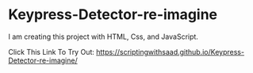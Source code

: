 # Keypress-Detector-re-imagine
I am creating this project with HTML, Css, and JavaScript.


Click This Link To Try Out: https://scriptingwithsaad.github.io/Keypress-Detector-re-imagine/
